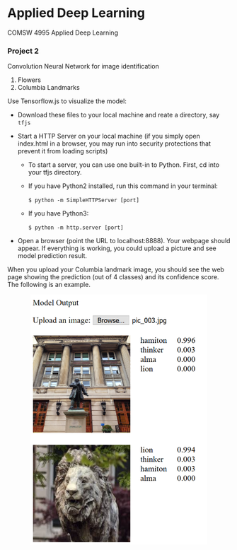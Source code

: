 # Applied Deep Learning
COMSW 4995 Applied Deep Learning
### Project 2

Convolution Neural Network for image identification
1. Flowers
2. Columbia Landmarks

Use Tensorflow.js to visualize the model:
 - Download these files to your local machine and reate a directory, say `tfjs`
 - Start a HTTP Server on your local machine (if you simply open index.html in a browser, you may run into security protections that prevent it from loading scripts)
    - To start a server, you can use one built-in to Python. First, cd into your tfjs directory.
     - If you have Python2 installed, run this command in your terminal:
     
       `$ python -m SimpleHTTPServer [port]`
     - If you have Python3:
     
        `$ python -m http.server [port]`

 - Open a browser (point the URL to localhost:8888). Your webpage should appear.
 If everything is working, you could upload a picture and see model prediction result.

When you upload your Columbia landmark image, you should see the web page showing the prediction (out of 4 classes) and its confidence score. The following is an example.

<p align="center">
  <img src="example_page.png" alt="example page" width="400"/>
</p>

